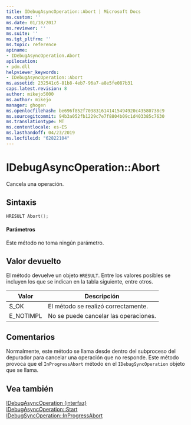 ```yaml
---
title: IDebugAsyncOperation::Abort | Microsoft Docs
ms.custom: ''
ms.date: 01/18/2017
ms.reviewer: ''
ms.suite: ''
ms.tgt_pltfrm: ''
ms.topic: reference
apiname:
- IDebugAsyncOperation.Abort
apilocation:
- pdm.dll
helpviewer_keywords:
- IDebugAsyncOperation::Abort
ms.assetid: 232541c6-81b8-4eb7-96a7-a8e5fe087b31
caps.latest.revision: 8
author: mikejo5000
ms.author: mikejo
manager: ghogen
ms.openlocfilehash: be696f852f7038316141415494920c43580738c9
ms.sourcegitcommit: 94b3a052fb1229c7e7f8804b09c1d403385c7630
ms.translationtype: MT
ms.contentlocale: es-ES
ms.lasthandoff: 04/23/2019
ms.locfileid: "62822104"
---
```

# <a name="idebugasyncoperationabort"></a>IDebugAsyncOperation::Abort
Cancela una operación.  
  
## <a name="syntax"></a>Sintaxis  
  
```cpp
HRESULT Abort();  
```  
  
#### <a name="parameters"></a>Parámetros  
 Este método no toma ningún parámetro.  
  
## <a name="return-value"></a>Valor devuelto  
 El método devuelve un objeto `HRESULT`. Entre los valores posibles se incluyen los que se indican en la tabla siguiente, entre otros.  
  
|Valor|Descripción|  
|-----------|-----------------|  
|S_OK|El método se realizó correctamente.|  
|E_NOTIMPL|No se puede cancelar las operaciones.|  
  
## <a name="remarks"></a>Comentarios  
 Normalmente, este método se llama desde dentro del subproceso del depurador para cancelar una operación que no responde. Este método provoca que el `InProgressAbort` método en el `IDebugSyncOperation` objeto que se llama.  
  
## <a name="see-also"></a>Vea también  
 [IDebugAsyncOperation (interfaz)](../../winscript/reference/idebugasyncoperation-interface.md)   
 [IDebugAsyncOperation::Start](../../winscript/reference/idebugasyncoperation-start.md)   
 [IDebugSyncOperation::InProgressAbort](../../winscript/reference/idebugsyncoperation-inprogressabort.md)